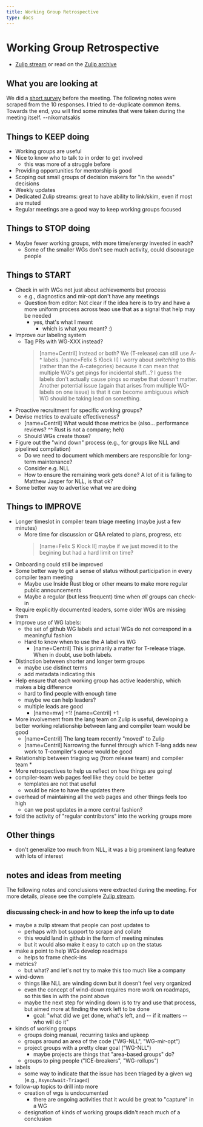 ```yaml
---
title: Working Group Retrospective
type: docs
---
```


# Working Group Retrospective

* [Zulip stream] or read on the [Zulip archive](https://zulip-archive.rust-lang.org/131828tcompiler/82575designmeeting20191112.html)

[Zulip stream]: https://rust-lang.zulipchat.com/#narrow/stream/131828-t-compiler/topic/design.20meeting.202019-11-12

## What you are looking at

We did a [short survey](https://forms.gle/PmZVgsAWZckceT3Y6) before
the meeting. The following notes were scraped from the 10 responses. I
tried to de-duplicate common items. Towards the end, you will find
some minutes that were taken during the meeting itself. --nikomatsakis

## Things to KEEP doing

* Working groups are useful
* Nice to know who to talk to in order to get involved
    * this was more of a struggle before
* Providing opportunities for mentorship is good
* Scoping out small groups of decision makers for "in the weeds" decisions
* Weekly updates
* Dedicated Zulip streams: great to have ability to link/skim, even if most are muted
* Regular meetings are a good way to keep working groups focused

## Things to STOP doing

* Maybe fewer working groups, with more time/energy invested in each?
    * Some of the smaller WGs don't see much activity, could discourage people

## Things to START

* Check in with WGs not just about achievements but process
    * e.g., diagnostics and mir-opt don't have any meetings
    * Question from editor: Not clear if the idea here is to try and have a more uniform process across teao use that as a signal that help may be needed
        * yes, that's what I meant
            * which is what you meant? :)
* Improve our labeling system
    * Tag PRs with WG-XXX instead?
      > [name=Centril] Instead or both? We (T-release) can still use A-* labels.
      > [name=Felix S Klock II] I worry about *switching* to this (rather than the A-categories) because it can mean that multiple WG's get pings for incidental stuff...? I guess the labels don't actually cause pings so maybe that doesn't matter. Another potential issue (again that arises from multiple WG-labels on one issue) is that it can become ambiguous *which* WG should be taking lead on something.
* Proactive recruitment for specific working groups?
* Devise metrics to evaluate effectiveness?
    * [name=Centril] What would those metrics be (also... performance reviews? ^^ Rust is not a company; heh)
    * Should WGs create those?
* Figure out the "wind down" process (e.g., for groups like NLL and pipelined compilation)
    * Do we need to document which members are responsible for long-term maintenance?
    * Consider e.g. NLL
    * How to ensure the remaining work gets done? A lot of it is falling to Matthew Jasper for NLL, is that ok?
* Some better way to advertise what we are doing

## Things to IMPROVE

* Longer timeslot in compiler team triage meeting (maybe just a few minutes)
    * More time for discussion or Q&A related to plans, progress, etc
        > [name=Felix S Klock II] maybe if we just moved it to the begining but had a hard limit on time?
* Onboarding could still be improved
* Some better way to get a sense of status without participation in every compiler team meeting
    * Maybe use Inside Rust blog or other means to make more regular public announcements
    * Maybe a regular (but less frequent) time when *all* groups can check-in 
* Require explicitly documented leaders, some older WGs are missing them
* Improve use of WG labels:
    * the set of github WG labels and actual WGs do not correspond in a meaningful fashion
    * Hard to know when to use the A label vs WG 
        - [name=Centril] This is primarily a matter for T-release triage. When in doubt, use both labels.
* Distinction between shorter and longer term groups
    * maybe use distinct terms
    * add metadata indicating this
* Help ensure that each working group has active leadership, which makes a big difference
    * hard to find people with enough time
    * maybe we can help leaders?
    * multiple leads are good
        * [name=mw] +1! [name=Centril] +1
* More involvement from the lang team on Zulip is useful, developing a better working relationship between lang and compiler team would be good
    * [name=Centril] The lang team recently "moved" to Zulip
    * [name=Centril] Narrowing the funnel through which T-lang adds new work to T-compiler's queue would be good
* Relationship between triaging wg (from release team) and compiler team
    * 
* More retrospectives to help us reflect on how things are going!
* compiler-team web pages feel like they could be better
    * templates are not that useful
    * would be nice to have the updates there
* overhead of maintaining all the web pages and other things feels too high
    * can we post updates in a more central fashion?
* fold the activity of "regular contributors" into the working groups more


## Other things

* don't generalize too much from NLL, it was a big prominent lang feature with lots of interest

## notes and ideas from meeting

The following notes and conclusions were extracted during the meeting. For more details,
please see the complete [Zulip stream].

### discussing check-in and how to keep the info up to date

* maybe a zulip stream that people can post updates to
    * perhaps with bot support to scrape and collate
    * this would land in github in the form of meeting minutes
    * but it would also make it easy to catch up on the status 
* make a point to help WGs develop roadmaps
    * helps to frame check-ins 
* metrics?
    * but what? and let's not try to make this too much like a company
* wind-down
    * things like NLL are winding down but it doesn't feel very organized
    * even the concept of wind-down requires more work on roadmaps, so this ties in with the point above
    * maybe the next step for winding down is to try and use that process, but aimed more at finding the work left to be done
        * goal: "what did we get done, what's left, and -- if it matters -- who will do it"
* kinds of working groups
    * groups doing manual, recurring tasks and upkeep
    * groups around an area of the code ("WG-NLL", "WG-mir-opt")
    * project groups with a pretty clear goal ("WG-NLL")
        * maybe projects are things that "area-based groups" do?
    * groups to ping people ("ICE-breakers", "WG-rollups")
* labels
    * some way to indicate that the issue has been triaged by a given wg (e.g., `AsyncAwait-Triaged`)
* follow-up topics to drill into more
    * creation of wgs is undocumented
        * there are ongoing activities that it would be great to "capture" in a WG
    * designation of kinds of working groups didn't reach much of a conclusion
